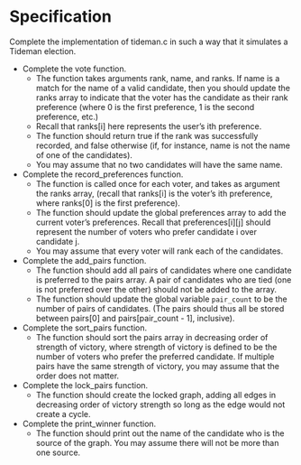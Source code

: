 # Specification

Complete the implementation of tideman.c in such a way that it simulates a Tideman election.

* Complete the vote function.
    * The function takes arguments rank, name, and ranks. If name is a match for the name of a valid candidate, then you should update the ranks array to indicate that the voter has the candidate as their rank preference (where 0 is the first preference, 1 is the second preference, etc.)
    * Recall that ranks[i] here represents the user’s ith preference.
    * The function should return true if the rank was successfully recorded, and false otherwise (if, for instance, name is not the name of one of the candidates).
    * You may assume that no two candidates will have the same name.
* Complete the record_preferences function.
    * The function is called once for each voter, and takes as argument the ranks array, (recall that ranks[i] is the voter’s ith preference, where ranks[0] is the first preference).
    * The function should update the global preferences array to add the current voter’s preferences. Recall that preferences[i][j] should represent the number of voters who prefer candidate i over candidate j.
    * You may assume that every voter will rank each of the candidates.
* Complete the add_pairs function.
    * The function should add all pairs of candidates where one candidate is preferred to the pairs array. A pair of candidates who are tied (one is not preferred over the other) should not be added to the array.
    * The function should update the global variable ```pair_count``` to be the number of pairs of candidates. (The pairs should thus all be stored between pairs[0] and pairs[pair_count - 1], inclusive).
* Complete the sort_pairs function.
    * The function should sort the pairs array in decreasing order of strength of victory, where strength of victory is defined to be the number of voters who prefer the preferred candidate. If multiple pairs have the same strength of victory, you may assume that the order does not matter.
* Complete the lock_pairs function.
    * The function should create the locked graph, adding all edges in decreasing order of victory strength so long as the edge would not create a cycle.
* Complete the print_winner function.
    * The function should print out the name of the candidate who is the source of the graph. You may assume there will not be more than one source.